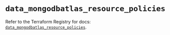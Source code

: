 # `data_mongodbatlas_resource_policies`

Refer to the Terraform Registry for docs: [`data_mongodbatlas_resource_policies`](https://registry.terraform.io/providers/mongodb/mongodbatlas/1.41.0/docs/data-sources/resource_policies).

